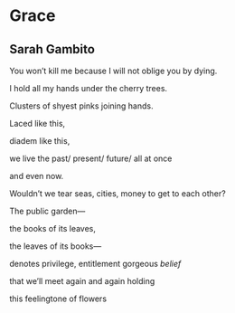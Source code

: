 # Grace
## Sarah Gambito
You won’t
kill me
because I
will not
oblige you
by dying.

I hold all
my hands
under
the cherry
trees.

Clusters of
shyest
pinks
joining
hands.

Laced
like this,

diadem
like this,

we live the
past/
present/
future/
all at once

and even now.

Wouldn’t we tear
seas,
cities,
money
to get to
each other?

The public
garden—

the books
of its leaves,

the leaves
of its books—

denotes privilege,
entitlement
gorgeous _belief_

that we’ll meet
again and
again
holding

this
feelingtone
of
flowers